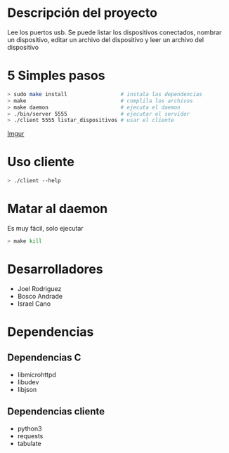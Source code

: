 <!-- errores ortograficos -->
# Descripción del proyecto
Lee los puertos usb. Se puede listar los dispositivos conectados, nombrar un dispositivo, editar un archivo del dispositivo y leer un archivo del dispositivo

# 5 Simples pasos

```sh
> sudo make install                 # instala las dependencias
> make                              # complila los archivos
> make daemon                       # ejecuta el daemon
> ./bin/server 5555                 # ejecutar el servidor
> ./client 5555 listar_dispositivos # usar el cliente
```


[Imgur](https://i.imgur.com/e2jq62S.gifv)

# Uso cliente

```sh
> ./client --help

```

# Matar al daemon
Es muy fácil, solo ejecutar

```sh
> make kill
```

# Desarrolladores

* Joel Rodriguez
* Bosco Andrade
* Israel Cano

# Dependencias

## Dependencias C

* libmicrohttpd
* libudev
* libjson

## Dependencias cliente

* python3
* requests
* tabulate